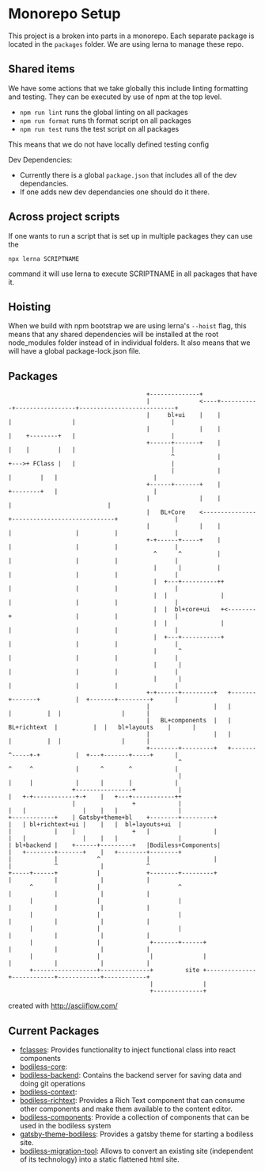 # Monorepo Setup

This project is a broken into parts in a monorepo.  Each separate package is located in the `packages` folder.  We are using lerna to manage these repo.

## Shared items
We have some actions that we take globally this include linting formatting and testing.  They can be executed by use of npm at the top level.

* `npm run lint` runs the global linting on all packages
* `npm run format` runs th format script on all packages
* `npm run test` runs the test script on all packages

This means that we do not have locally defined testing config

Dev Dependencies: 
- Currently there is a global `package.json` that includes all of the dev dependancies.  
- If one adds new dev dependancies one should do it there.

## Across project scripts
If one wants to run a script that is set up in multiple packages they can use the 

```
npx lerna SCRIPTNAME
```
command it will use lerna to execute SCRIPTNAME in all packages that have it.

## Hoisting
When we build with npm bootstrap we are using lerna's `--hoist` flag, this means that any shared dependencies will be installed at the root node_modules folder instead of in individual folders. It also means that we will have a global package-lock.json file.

## Packages
```
                                       +--------------+
                                       |              <----+-----------+-----------------+---------------------------+
                                       |     bl+ui    |    |           |                 |                           |
                                       |              |    |           |    +--------+   |                           |
                                       +------+-------+    |           |    |        |   |                           |
                                              ^            |           +--->+ FClass |   |                           |
                                              |            |                |        |   |                           |
                                       +------+-------+    |                +--------+   |                           |
                                       |              |    |                             |                           |
                                       |   BL+Core    <---------------+-----------------------------+                |
                                       |              |    |          |                  |          |                |
                                       +-+------+-----+    |          |                  |          |                |
                                         ^      ^          |          |                  |          |                |
                                         |      |          |          |                  |          |                |
                                         |  +---+----------++         |                  |          |                |
                                         |  |               |         |                  |          |                |
                                         |  |  bl+core+ui   +<--------+                  |          |                |
                                         |  |               |         |                  |          |                |
                                         |  +---+-----------+         |                  |          |                |
                                         |      ^                     |                  |          |                |
                                         |      |                     |                  |          |                |
                                         |      |                     |                  |          |                |
                                       +-+------+---------+   +-------+-------+          |  +-------+---------+      |
                                       |                  |   |               |          |  |                 |      |
                                       |   BL+components  |   |  BL+richtext  |          |  |   bl+layouts    |      |
                                       |                  |   |               |          |  |                 |      |
                                       +--------+---------+   +-------^-----+-+          |  +---+-------+-----+      |
                                                ^                     ^     ^            |      ^       ^            |
                                                |                     |     |            |      |       |            |
                  +----------------+            |                     |   +-+------------+-+    |   +---+------------++
                  |                +            |                     |   |                |    |   |                 |
+------------+    | Gatsby+theme+bl    +--------+---------+           |   | bl+richtext+ui |    |   |  bl+layouts+ui  |
|            |    |                +   |                  |           |   |                |    |   |                 |
| bl+backend |    +------+---------+   |Bodiless+Components|           |   +--------+-------+    |   +--------+--------+
|            |           ^             |                  |           |            ^            |            ^
+-----+------+           |             +--------+---------+           |            |            |            |
      ^                  |                      ^                     |            |            |            |
      |                  |                      |                     |            |            |            |
      |                  |                      |                     |            |            |            |
      |                  |                      |                     |            |            |            |
      |                  |              +-------+------+              |            |            |            |
      |                  |              |              |              |            |            |            |
      +------------------+--------------+         site +--------------+------------+------------+------------+
                                        |              |
                                        +--------------+

```
created with http://asciiflow.com/
## Current Packages

* [fclasses](../packages/fclasses/README.md): Provides functionality to inject functional class into react components
* [bodiless-core](../packages/bodiless-core/README.md): 
* [bodiless-backend](../packages/bodiless-core/README.md): Contains the backend server for saving data and doing git operations
* [bodiless-context](../packages/bodiless-context/README.md):
* [bodiless-richtext](../packages/bodiless-richtext): Provides a Rich Text component that can consume other components and make them available to the content editor.
* [bodiless-components](../packages/bodiless-components): Provide a collection of components that can be used in the bodiless system
* [gatsby-theme-bodiless](../packages/gatsby-theme-bodiless): Provides a gatsby theme for starting a bodiless site.
* [bodiless-migration-tool](../packages/bodiless-migration-tool): Allows to convert an existing site (independent of its technology) into a static flattened html site.
